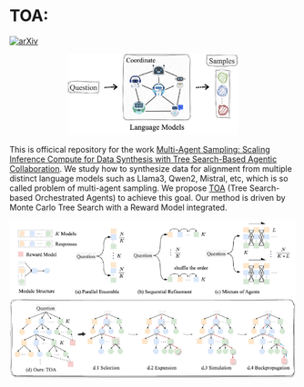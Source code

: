 # TOA: 

[![arXiv](https://img.shields.io/badge/arXiv-paper-b31b1b.svg)](https://arxiv.org/pdf/2412.17061) 

<!-- <div style="text-align: center;">
    <img src="./figures/mas.png" alt="" width="500px">
</div> -->

<p align="center">
  <img src="./figures/mas.png" alt="" width="300">
</p>

This is officical repository for the work [Multi-Agent Sampling: Scaling Inference Compute for Data Synthesis with Tree Search-Based Agentic Collaboration](https://arxiv.org/pdf/2412.17061). We study how to synthesize data for alignment from multiple distinct language models such as Llama3, Qwen2, Mistral, etc, which is so called problem of multi-agent sampling. We propose [TOA]() (Tree Search-based Orchestrated Agents) to achieve this goal. Our method is driven by Monte Carlo Tree Search with a Reward Model integrated. 



![](./figures/method.png)
<!-- 
<div style="text-align: center;">
    <img src="./figures/method.png" alt="" width="500px">
</div> -->


